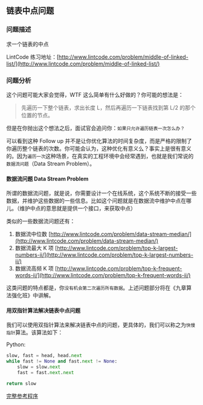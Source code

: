 ## 链表中点问题

### 问题描述

求一个链表的中点

LintCode 练习地址：[http://www.lintcode.com/problem/middle-of-linked-list/](http://www.lintcode.com/problem/middle-of-linked-list/)

### 问题分析

这个问题可能大家会觉得，WTF 这么简单有什么好做的？你可能的想法是：

> 先遍历一下整个链表，求出长度 L，然后再遍历一下链表找到第 L/2 的那个位置的节点。

但是在你抛出这个想法之后，面试官会追问你：`如果只允许遍历链表一次怎么办？`

可以看到这种 Follow up 并不是让你优化算法的时间复杂度，而是严格的限制了你遍历整个链表的次数。你可能会认为，这种优化有意义么？事实上是很有意义的。因为`遍历一次`这种场景，在真实的工程环境中会经常遇到，也就是我们常说的`数据流问题`（Data Stream Problem）。

#### 数据流问题 Data Stream Problem

所谓的数据流问题，就是说，你需要设计一个在线系统，这个系统不断的接受一些数据，并维护这些数据的一些信息。比如这个问题就是在数据流中维护中点在哪儿。（维护中点的意思就是提供一个接口，来获取中点）

类似的一些数据流问题还有：

1. 数据流中位数
   [http://www.lintcode.com/problem/data-stream-median/](http://www.lintcode.com/problem/data-stream-median/)
2. 数据流最大 K 项
   [http://www.lintcode.com/problem/top-k-largest-numbers-ii/](http://www.lintcode.com/problem/top-k-largest-numbers-ii/)
3. 数据流高频 K 项
   [http://www.lintcode.com/problem/top-k-frequent-words-ii/](http://www.lintcode.com/problem/top-k-frequent-words-ii/)

这类问题的特点都是，你`没有机会第二次遍历所有数据`。上述问题部分将在《九章算法强化班》中讲解。

#### 用双指针算法解决链表中点问题

我们可以使用双指针算法来解决链表中点的问题，更具体的，我们可以称之为`快慢指针`算法。该算法如下：

Python:

```py
slow, fast = head, head.next
while fast != None and fast.next != None:
    slow = slow.next
    fast = fast.next.next

return slow
```

[完整参考程序](http://www.jiuzhang.com/solution/middle-of-linked-list/)

  


